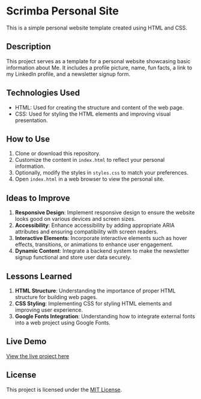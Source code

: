 # Scrimba Personal Site

This is a simple personal website template created using HTML and CSS.

## Description
This project serves as a template for a personal website showcasing basic information about Me. It includes a profile picture, name, fun facts, a link to my LinkedIn profile, and a newsletter signup form.

## Technologies Used
- HTML: Used for creating the structure and content of the web page.
- CSS: Used for styling the HTML elements and improving visual presentation.

## How to Use
1. Clone or download this repository.
2. Customize the content in `index.html` to reflect your personal information.
3. Optionally, modify the styles in `styles.css` to match your preferences.
4. Open `index.html` in a web browser to view the personal site.

## Ideas to Improve
1. **Responsive Design**: Implement responsive design to ensure the website looks good on various devices and screen sizes.
2. **Accessibility**: Enhance accessibility by adding appropriate ARIA attributes and ensuring compatibility with screen readers.
3. **Interactive Elements**: Incorporate interactive elements such as hover effects, transitions, or animations to enhance user engagement.
5. **Dynamic Content**: Integrate a backend system to make the newsletter signup functional and store user data securely.

## Lessons Learned
1. **HTML Structure**: Understanding the importance of proper HTML structure for building web pages.
2. **CSS Styling**: Implementing CSS for styling HTML elements and improving user experience.
4. **Google Fonts Integration**: Understanding how to integrate external fonts into a web project using Google Fonts.

## Live Demo
[View the live project here](https://scrimba-personal-site.vercel.app/)

## License
This project is licensed under the [MIT License](LICENSE).
